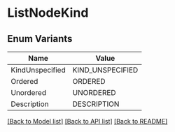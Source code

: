 # ListNodeKind

## Enum Variants

| Name | Value |
|---- | -----|
| KindUnspecified | KIND_UNSPECIFIED |
| Ordered | ORDERED |
| Unordered | UNORDERED |
| Description | DESCRIPTION |


[[Back to Model list]](../README.md#documentation-for-models) [[Back to API list]](../README.md#documentation-for-api-endpoints) [[Back to README]](../README.md)


